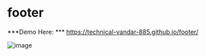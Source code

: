 # footer

***Demo Here: ***
https://technical-vandar-885.github.io/footer/

![image](https://user-images.githubusercontent.com/73782935/119938754-9a5d0680-bfac-11eb-94b1-6f869897ebff.png)

